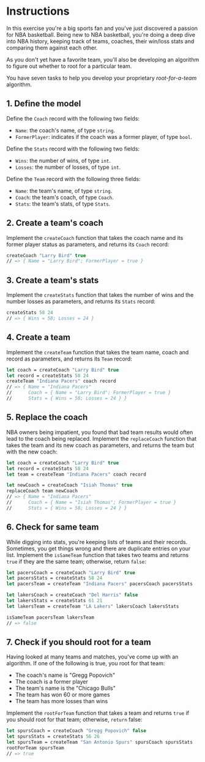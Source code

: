 # Instructions

In this exercise you're a big sports fan and you've just discovered a passion for NBA basketball. Being new to NBA basketball, you're doing a deep dive into NBA history, keeping track of teams, coaches, their win/loss stats and comparing them against each other.

As you don't yet have a favorite team, you'll also be developing an algorithm to figure out whether to root for a particular team.

You have seven tasks to help you develop your proprietary _root-for-a-team_ algorithm.

## 1. Define the model

Define the `Coach` record with the following two fields:

- `Name`: the coach's name, of type `string`.
- `FormerPlayer`: indicates if the coach was a former player, of type `bool`.

Define the `Stats` record with the following two fields:

- `Wins`: the number of wins, of type `int`.
- `Losses`: the number of losses, of type `int`.

Define the `Team` record with the following three fields:

- `Name`: the team's name, of type `string`.
- `Coach`: the team's coach, of type `Coach`.
- `Stats`: the team's stats, of type `Stats`.

## 2. Create a team's coach

Implement the `createCoach` function that takes the coach name and its former player status as parameters, and returns its `Coach` record:

```fsharp
createCoach "Larry Bird" true
// => { Name = "Larry Bird"; FormerPlayer = true }
```

## 3. Create a team's stats

Implement the `createStats` function that takes the number of wins and the number losses as parameters, and returns its `Stats` record:

```fsharp
createStats 58 24
// => { Wins = 58; Losses = 24 }
```

## 4. Create a team

Implement the `createTeam` function that takes the team name, coach and record as parameters, and returns its `Team` record:

```fsharp
let coach = createCoach "Larry Bird" true
let record = createStats 58 24
createTeam "Indiana Pacers" coach record
// => { Name = "Indiana Pacers"
//      Coach = { Name = "Larry Bird"; FormerPlayer = true }
//      Stats = { Wins = 58; Losses = 24 } }
```

## 5. Replace the coach

NBA owners being impatient, you found that bad team results would often lead to the coach being replaced. Implement the `replaceCoach` function that takes the team and its new coach as parameters, and returns the team but with the new coach:

```fsharp
let coach = createCoach "Larry Bird" true
let record = createStats 58 24
let team = createTeam "Indiana Pacers" coach record

let newCoach = createCoach "Isiah Thomas" true
replaceCoach team newCoach
// => { Name = "Indiana Pacers"
//      Coach = { Name = "Isiah Thomas"; FormerPlayer = true }
//      Stats = { Wins = 58; Losses = 24 } }
```

## 6. Check for same team

While digging into stats, you're keeping lists of teams and their records. Sometimes, you get things wrong and there are duplicate entries on your list. Implement the `isSameTeam` function that takes two teams and returns `true` if they are the same team; otherwise, return `false`:

```fsharp
let pacersCoach = createCoach "Larry Bird" true
let pacersStats = createStats 58 24
let pacersTeam = createTeam "Indiana Pacers" pacersCoach pacersStats

let lakersCoach = createCoach "Del Harris" false
let lakersStats = createStats 61 21
let lakersTeam = createTeam "LA Lakers" lakersCoach lakersStats

isSameTeam pacersTeam lakersTeam
// => false
```

## 7. Check if you should root for a team

Having looked at many teams and matches, you've come up with an algorithm. If one of the following is true, you root for that team:

- The coach's name is "Gregg Popovich"
- The coach is a former player
- The team's name is the "Chicago Bulls"
- The team has won 60 or more games
- The team has more losses than wins

Implement the `rootForTeam` function that takes a team and returns `true` if you should root for that team; otherwise, `return` false:

```fsharp
let spursCoach = createCoach "Gregg Popovich" false
let spursStats = createStats 56 26
let spursTeam = createTeam "San Antonio Spurs" spursCoach spursStats
rootForTeam spursTeam
// => true
```
